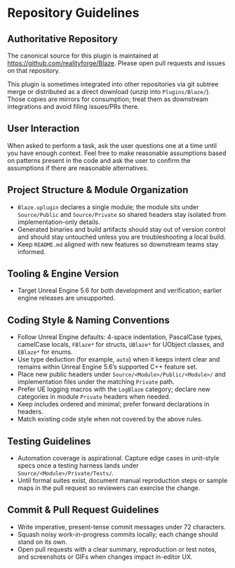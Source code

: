 # Repository Guidelines

## Authoritative Repository

The canonical source for this plugin is maintained at https://github.com/realityforge/Blaze. Please open pull requests and issues on that repository.

This plugin is sometimes integrated into other repositories via git subtree merge or distributed as a direct download (unzip into `Plugins/Blaze/`). Those copies are mirrors for consumption; treat them as downstream integrations and avoid filing issues/PRs there.

## User Interaction

When asked to perform a task, ask the user questions one at a time until you have enough context. Feel free to make
reasonable assumptions based on patterns present in the code and ask the user to confirm the assumptions if there are
reasonable alternatives.

## Project Structure & Module Organization

- `Blaze.uplugin` declares a single module; the module sits under `Source/Public` and `Source/Private` so shared headers stay isolated from implementation-only details.
- Generated binaries and build artifacts should stay out of version control and should stay untouched unless you are troubleshooting a local build.
- Keep `README.md` aligned with new features so downstream teams stay informed.

## Tooling & Engine Version

- Target Unreal Engine 5.6 for both development and verification; earlier engine releases are unsupported.

## Coding Style & Naming Conventions

- Follow Unreal Engine defaults: 4-space indentation, PascalCase types, camelCase locals, `FBlaze*` for structs, `UBlaze*` for UObject classes, and `EBlaze*` for enums.
- Use type deduction (for example, `auto`) when it keeps intent clear and remains within Unreal Engine 5.6’s supported C++ feature set.
- Place new public headers under `Source/<Module>/Public/<Module>/` and implementation files under the matching `Private` path.
- Prefer UE logging macros with the `LogBlaze` category; declare new categories in module `Private` headers when needed.
- Keep includes ordered and minimal; prefer forward declarations in headers.
- Match existing code style when not covered by the above rules.

## Testing Guidelines

- Automation coverage is aspirational. Capture edge cases in unit-style specs once a testing harness lands under `Source/<Module>/Private/Tests/`.
- Until formal suites exist, document manual reproduction steps or sample maps in the pull request so reviewers can exercise the change.

## Commit & Pull Request Guidelines

- Write imperative, present-tense commit messages under 72 characters.
- Squash noisy work-in-progress commits locally; each change should stand on its own.
- Open pull requests with a clear summary, reproduction or test notes, and screenshots or GIFs when changes impact in-editor UX.
